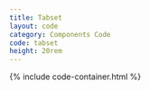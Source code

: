 ```yaml
---
title: Tabset
layout: code
category: Components Code
code: tabset
height: 20rem
---
```


{% include code-container.html %}
